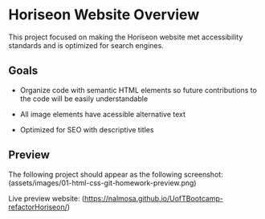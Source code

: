 # Horiseon Website Overview

This project focused on making the Horiseon website met accessibility standards and is optimized for search engines.

## Goals

* Organize code with semantic HTML elements so future contributions to the code will be easily understandable

* All image elements have acessible alternative text

* Optimized for SEO with descriptive titles

## Preview

The following project should appear as the following screenshot:
(assets/images/01-html-css-git-homework-preview.png)

Live preview website:
(https://nalmosa.github.io/UofTBootcamp-refactorHoriseon/)


